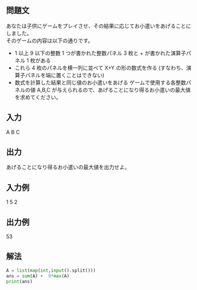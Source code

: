 ## 問題文
あなたは子供にゲームをプレイさせ、その結果に応じてお小遣いをあげることにしました。  
そのゲームの内容は以下の通りです。  
- 1 以上 9 以下の整数 1 つが書かれた整数パネル 
3 枚と + が書かれた演算子パネル 1 枚がある
- これら 4 枚のパネルを横一列に並べて X+Y の形の数式を作る (すなわち、演算子パネルを端に置くことはできない)
- 数式を計算した結果と同じ値のお小遣いをあげる
ゲームで使用する各整数パネルの値 A,B,C が与えられるので、あげることになり得るお小遣いの最大値を求めてください。
## 入力
A B C
## 出力
あげることになり得るお小遣いの最大値を出力せよ。
## 入力例
1 5 2
## 出力例
53
## 解法

```python
A = list(map(int,input().split()))
ans = sum(A) +  9*max(A)
print(ans)